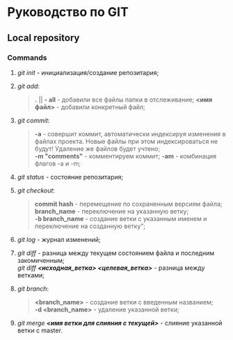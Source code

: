 # Руководство по GIT
## Local repository
### Commands

1. *git init*  - инициализация/создание репозитария;
2. *git add*:
      > **.** || **- all** - добавили все файлы папки в отслеживание;
      > **<имя файл>** - добавили конкретный файл;
3. *git commit*:
      > **-a** -   совершит коммит, автоматически индексируя изменения в файлах проекта. Новые файлы при этом индексироваться не будут! Удаление же файлов будет учтено;  
      > **-m "comments"** - комментируем коммит;
      > **-am** - комбинация флагов -a и -m;
4. *git status* - состояние репозитария;
5. *git checkout*:
      > **commit hash** - перемещение по сохраненным версиям файла;  
      > **branch_name** - переключение на указанную ветку;  
      > **-b branch_name** - создание ветки с указанным именем и переключение на созданную ветку";
6. *git log* - журнал изменений;

7. *git diff* - разница между текущем состоянием файла и последним закомиченным;  
*git diff **<исходная_ветка> <целевая_ветка>*** - разница между ветками;

8. *git branch*:
      > **<branch_name>** - создание ветки с введенным названием;  
      > **-d <branch_name>** - удаление указанной ветки;
9. *git merge **<имя ветки для слияния с текущей>*** - слияние указанной ветки с master.